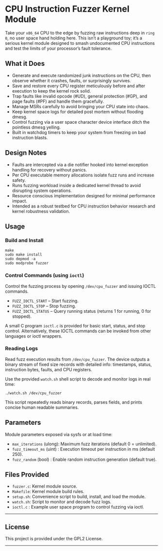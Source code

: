 # CPU Instruction Fuzzer Kernel Module

Take your `x86_64` CPU to the edge by fuzzing raw instructions deep in `ring 0`, no user space hand holding here. This isn’t a playground toy; it’s a serious kernel module designed to smash undocumented CPU instructions and test the limits of your processor’s fault tolerance.

## What it Does

- Generate and execute randomized junk instructions on the CPU, then observe whether it crashes, faults, or surprisingly survives.
- Save and restore every CPU register meticulously before and after execution to keep the kernel rock solid.
- Trap faults like invalid opcode (#UD), general protection (#GP), and page faults (#PF) and handle them gracefully.
- Manage MSRs carefully to avoid bringing your CPU state into chaos.
- Keep kernel space logs for detailed post mortem without flooding dmesg.
- Control fuzzing via a user space character device interface ditch the pointless dmesg yelling.
- Built in watchdog timers to keep your system from freezing on bad instruction blasts.

## Design Notes

- Faults are intercepted via a die notifier hooked into kernel exception handling for recovery without panics.
- Per CPU executable memory allocations isolate fuzz runs and increase safety.
- Runs fuzzing workload inside a dedicated kernel thread to avoid disrupting system operations.
- Resource conscious implementation designed for minimal performance impact.
- Intended as a robust testbed for CPU instruction behavior research and kernel robustness validation.


## Usage

### Build and Install

```
make
sudo make install
sudo depmod -a
sudo modprobe fuzzer
```

### Control Commands (using `ioctl`)

Control the fuzzing process by opening `/dev/cpu_fuzzer` and issuing IOCTL commands.

- `FUZZ_IOCTL_START` – Start fuzzing.
- `FUZZ_IOCTL_STOP` – Stop fuzzing.
- `FUZZ_IOCTL_STATUS` – Query running status (returns 1 for running, 0 for stopped).

A small C program `ioctl.c` is provided for basic start, status, and stop control.
Alternatively, these IOCTL commands can be invoked from other languages or ioctl wrappers.

### Reading Logs

Read fuzz execution results from `/dev/cpu_fuzzer`. The device outputs a binary stream of fixed size records with detailed info: timestamps, status, instruction bytes, faults, and CPU registers.

Use the provided `watch.sh` shell script to decode and monitor logs in real time:

```
./watch.sh /dev/cpu_fuzzer
```

This script repeatedly reads binary records, parses fields, and prints concise human readable summaries.

## Parameters

Module parameters exposed via sysfs or at load time:

- `max_iterations`    (ulong): Maximum fuzz iterations (default 0 = unlimited).
- `fuzz_timeout_ms`   (uint) : Execution timeout per instruction in ms (default 250).
- `fuzz_random`       (bool) : Enable random instruction generation (default true).

## Files Provided

- `fuzzer.c`: Kernel module source.
- `Makefile`: Kernel module build rules.
- `setup.sh`: Convenience script to build, install, and load the module.
- `watch.sh`: Script to monitor and decode fuzz logs.
- `ioctl.c` : Example user space program to control fuzzing via ioctl.

---

## License

This project is provided under the GPL2 License.

---
